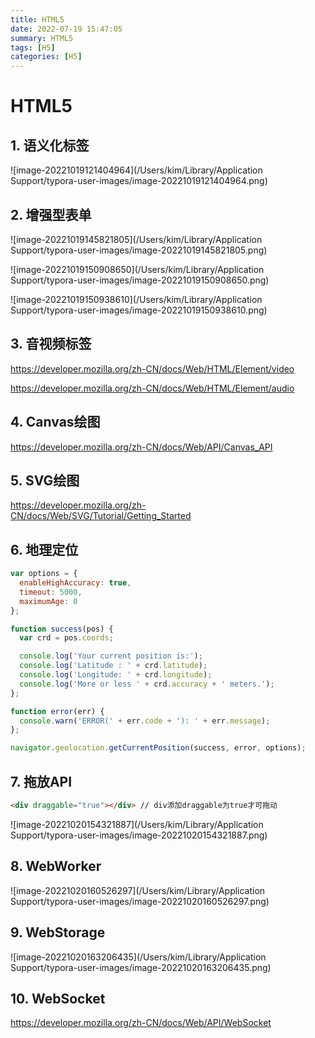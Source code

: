 ```yaml
---
title: HTML5
date: 2022-07-19 15:47:05
summary: HTML5
tags: [H5]
categories: [H5]
---
```


# HTML5

## 1. 语义化标签

![image-20221019121404964](/Users/kim/Library/Application Support/typora-user-images/image-20221019121404964.png)

## 2. 增强型表单

![image-20221019145821805](/Users/kim/Library/Application Support/typora-user-images/image-20221019145821805.png)

![image-20221019150908650](/Users/kim/Library/Application Support/typora-user-images/image-20221019150908650.png)

![image-20221019150938610](/Users/kim/Library/Application Support/typora-user-images/image-20221019150938610.png)

## 3. 音视频标签

https://developer.mozilla.org/zh-CN/docs/Web/HTML/Element/video

https://developer.mozilla.org/zh-CN/docs/Web/HTML/Element/audio

## 4. Canvas绘图

https://developer.mozilla.org/zh-CN/docs/Web/API/Canvas_API

## 5. SVG绘图

https://developer.mozilla.org/zh-CN/docs/Web/SVG/Tutorial/Getting_Started

## 6. 地理定位

```javascript
var options = {
  enableHighAccuracy: true,
  timeout: 5000,
  maximumAge: 0
};

function success(pos) {
  var crd = pos.coords;

  console.log('Your current position is:');
  console.log('Latitude : ' + crd.latitude);
  console.log('Longitude: ' + crd.longitude);
  console.log('More or less ' + crd.accuracy + ' meters.');
};

function error(err) {
  console.warn('ERROR(' + err.code + '): ' + err.message);
};

navigator.geolocation.getCurrentPosition(success, error, options);

```



## 7. 拖放API

```html
<div draggable="true"></div> // div添加draggable为true才可拖动
```

![image-20221020154321887](/Users/kim/Library/Application Support/typora-user-images/image-20221020154321887.png)

## 8. WebWorker

![image-20221020160526297](/Users/kim/Library/Application Support/typora-user-images/image-20221020160526297.png)

## 9. WebStorage

![image-20221020163206435](/Users/kim/Library/Application Support/typora-user-images/image-20221020163206435.png)

## 10. WebSocket

https://developer.mozilla.org/zh-CN/docs/Web/API/WebSocket

